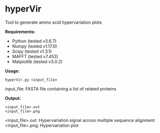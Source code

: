 hyperVir
========

Tool to generate amino acid hypervariation plots

<b>Requirements:</b>
* Python (tested v3.6.7)
* Numpy (tested v1.17.0)
* Scipy (tested v1.3.1)
* MAFFT (tested v7.453)
* Matplotlib (tested v3.0.2)


<b>Usage:</b> 
```
hyperVir.py <input_file>
```

input_file: FASTA file containing a list of related proteins <br />

<b>Output:</b>

```
<input_file>.out
<input_file>.png
```

<input_file>.out: Hypervariation signal across multiple sequence alignment
<input_file>.png: Hypervariation plot
